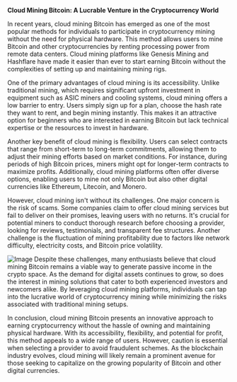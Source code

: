 **Cloud Mining Bitcoin: A Lucrable Venture in the Cryptocurrency World**

In recent years, cloud mining Bitcoin has emerged as one of the most popular methods for individuals to participate in cryptocurrency mining without the need for physical hardware. This method allows users to mine Bitcoin and other cryptocurrencies by renting processing power from remote data centers. Cloud mining platforms like Genesis Mining and Hashflare have made it easier than ever to start earning Bitcoin without the complexities of setting up and maintaining mining rigs.

One of the primary advantages of cloud mining is its accessibility. Unlike traditional mining, which requires significant upfront investment in equipment such as ASIC miners and cooling systems, cloud mining offers a low barrier to entry. Users simply sign up for a plan, choose the hash rate they want to rent, and begin mining instantly. This makes it an attractive option for beginners who are interested in earning Bitcoin but lack technical expertise or the resources to invest in hardware.

Another key benefit of cloud mining is flexibility. Users can select contracts that range from short-term to long-term commitments, allowing them to adjust their mining efforts based on market conditions. For instance, during periods of high Bitcoin prices, miners might opt for longer-term contracts to maximize profits. Additionally, cloud mining platforms often offer diverse options, enabling users to mine not only Bitcoin but also other digital currencies like Ethereum, Litecoin, and Monero.

However, cloud mining isn't without its challenges. One major concern is the risk of scams. Some companies claim to offer cloud mining services but fail to deliver on their promises, leaving users with no returns. It's crucial for potential miners to conduct thorough research before choosing a provider, looking for reviews, testimonials, and transparent fee structures. Another challenge is the fluctuation of mining profitability due to factors like network difficulty, electricity costs, and Bitcoin price volatility.


![Image](https://github.com/user-attachments/assets/31692037-0104-4703-abd1-696b6a7dd41b)
Despite these challenges, many enthusiasts believe that cloud mining Bitcoin remains a viable way to generate passive income in the crypto space. As the demand for digital assets continues to grow, so does the interest in mining solutions that cater to both experienced investors and newcomers alike. By leveraging cloud mining platforms, individuals can tap into the lucrative world of cryptocurrency mining while minimizing the risks associated with traditional mining setups.

In conclusion, cloud mining Bitcoin presents an innovative approach to earning cryptocurrency without the hassle of owning and maintaining physical hardware. With its accessibility, flexibility, and potential for profit, this method appeals to a wide range of users. However, caution is essential when selecting a provider to avoid fraudulent schemes. As the blockchain industry evolves, cloud mining will likely remain a prominent avenue for those seeking to capitalize on the growing popularity of Bitcoin and other digital currencies.